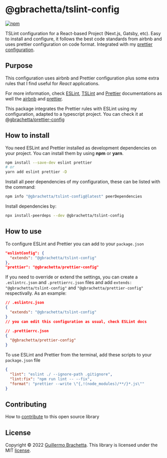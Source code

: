 # @gbrachetta/tslint-config

[![npm](https://img.shields.io/npm/v/@gbrachetta/tslint-config)](https://www.npmjs.com/package/@gbrachetta/tslint-config)

TSLint configuration for a React-based Project (Next.js, Gatsby, etc). Easy to install and configure, it follows the best code standards from airbnb and uses prettier configuration on code format. Integrated with my [prettier configuration](https://github.com/gbrachetta/prettier-config).

## Purpose

This configuration uses airbnb and Prettier configuration plus some extra rules that I find useful for *React* applications.

For more information, check [ESLint](https://eslint.org/), [TSLint](https://palantir.github.io/tslint/) and [Prettier](https://prettier.io/) documentations as well the [airbnb](https://github.com/airbnb/javascript/tree/master/packages/eslint-config-airbnb) and [prettier](https://github.com/prettier/eslint-config-prettier).

This package integrates the Prettier rules with ESLint using my configuration, adapted to a typescript project. You can check it at [@gbrachetta/prettier-config](https://github.com/gbrachetta/prettier-config)

## How to install

You need ESLint and Prettier installed as development dependencies on your project. You can install them by using **npm** or **yarn**.

```bash
npm install --save-dev eslint prettier
# or
yarn add eslint prettier -D
```

Install all peer dependencies of my configuration, these can be listed with the command:

```bash
npm info "@gbrachetta/tslint-config@latest" peerDependencies
```

Install dependencies by:

```bash
npx install-peerdeps --dev @gbrachetta/tslint-config
```

## How to use

To configure ESLint and Prettier you can add to your `package.json`

```json
"eslintConfig": {
  "extends": "@gbrachetta/tslint-config"
},
"prettier": "@gbrachetta/prettier-config"
```

If you need to override or extend the settings, you can create a `.eslintrc.json` and `.prettierrc.json` files and add `extends: "@gbrachetta/tslint-config"` and `"@gbrachetta/prettier-config"` respectivally. As an example:

```json
// .eslintrc.json
{
  "extends": "@gbrachetta/tslint-config"
}
// you can edit this configuration as usual, check ESLint docs
```

```json
// .prettierrc.json
{
  "@gbrachetta/prettier-config"
}
```

To use ESLint and Prettier from the terminal, add these scripts to your `package.json` file

```json
{
  "lint": "eslint ./ --ignore-path .gitignore",
  "lint:fix": "npm run lint -- --fix",
  "format": "prettier --write \"{,!(node_modules)/**/}*.js\""
}
```

## Contributing

How to [contribute](/CONTRIBUTING.md) to this open source library

## License

Copyright © 2022 [Guillermo Brachetta](https://www.gbrachetta.com). This library is licensed under the MIT [license](/LICENSE).
